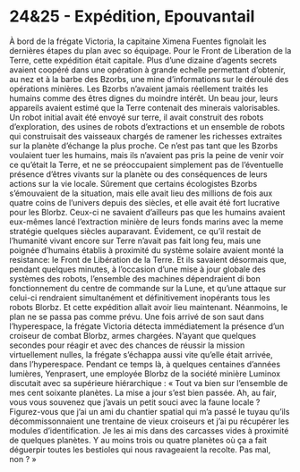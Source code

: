 # 24&25 - Expédition, Epouvantail

À bord de la frégate Victoria, la capitaine Ximena Fuentes fignolait les dernières étapes du plan avec so équipage. Pour le Front de Liberation de la Terre, cette expédition était capitale. Plus d’une dizaine d’agents secrets avaient coopéré dans une opération à grande echelle permettant d’obtenir, au nez et à la barbe des Bzorbs, une mine d’informations sur le déroulé des opérations minières. Les Bzorbs n’avaient jamais réellement traités les humains comme des êtres dignes du moindre intérêt. Un beau jour, leurs appareils avaient estimé que la Terre contenait des minerais valorisables. Un robot initial avait été envoyé sur terre, il avait construit des robots d’exploration, des usines de robots d’extractions et un ensemble de robots qui construisait des vaisseaux chargés de ramener les richesses extraites sur la planète d’échange la plus proche. Ce n’est pas tant que les Bzorbs voulaient tuer les humains, mais ils n’avaient pas pris la peine de venir voir ce qu’était la Terre, et ne se préoccupaient simplement pas de l’éventuelle présence d’êtres vivants sur la planète ou des conséquences de leurs actions sur la vie locale. Sûrement que certains écologistes Bzorbs s’émouvaient de la situation, mais elle avait lieu des millions de fois aux quatre coins de l’univers depuis des siècles, et elle avait été fort lucrative pour les Blorbz. Ceux-ci ne savaient d’ailleurs pas que les humains avaient eux-mêmes lancé l’extraction minière de leurs fonds marins avec la meme stratégie quelques siècles auparavant. Évidement, ce qu’il restait de l’humanité vivant encore sur Terre n’avait pas fait long feu, mais une poignée d’humains établis à proximité du système solaire avaient monté la resistance: le Front de Libération de la Terre. Et ils savaient désormais que, pendant quelques minutes, à l’occasion d’une mise à jour globale des systèmes des robots, l’ensemble des machines dépendraient di bon fonctionnement du centre de commande sur la Lune, et qu’une attaque sur celui-ci rendraient simultanément et définitivement inopérants tous les robots Blorbz. Et cette expédition allait avoir lieu maintenant. Néanmoins, le plan ne se passa pas comme prévu. Une fois arrivé de son saut dans l’hyperespace, la frégate Victoria détecta immédiatement la présence d’un croiseur de combat Blorbz, armes chargées. N’ayant que quelques secondes pour réagir et avec des chances de réussir la mission virtuellement nulles, la frégate s’échappa aussi vite qu’elle était arrivée, dans l’hyperespace. Pendant ce temps là, à quelques centaines d’années lumières, Yenprasert, une employée Blorbz de la société minière Luminox discutait avec sa supérieure hiérarchique : « Tout va bien sur l’ensemble de mes cent soixante planètes. La mise a jour s’est bien passée. Ah, au fair, vous vous souvenez que j’avais un petit souci avec la faune locale ? Figurez-vous que j’ai un ami du chantier spatial qui m’a passé le tuyau qu’ils décommissonnaient une trentaine de vieux croiseurs et j’ai pu récupérer les modules d’identification. Je les ai mis dans des carcasses vides à proximité de quelques planètes. Y au moins trois ou quatre planètes où ça a fait déguerpir toutes les bestioles qui nous ravageaient la recolte. Pas mal, non ? »